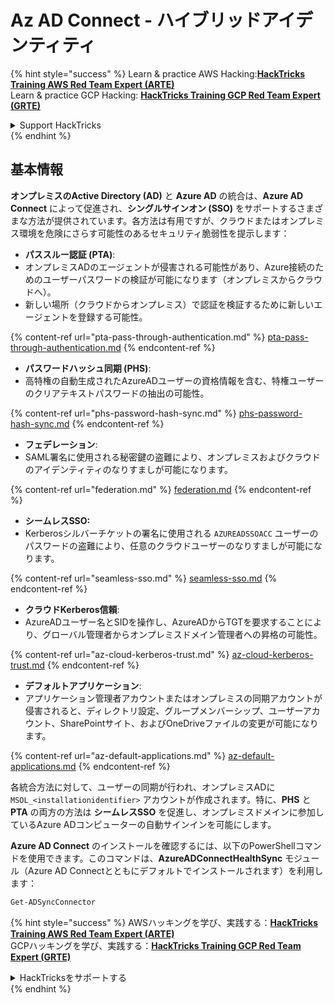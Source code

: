 # Az AD Connect - ハイブリッドアイデンティティ

{% hint style="success" %}
Learn & practice AWS Hacking:<img src="../../../../.gitbook/assets/image (1) (1) (1) (1).png" alt="" data-size="line">[**HackTricks Training AWS Red Team Expert (ARTE)**](https://training.hacktricks.xyz/courses/arte)<img src="../../../../.gitbook/assets/image (1) (1) (1) (1).png" alt="" data-size="line">\
Learn & practice GCP Hacking: <img src="../../../../.gitbook/assets/image (2) (1).png" alt="" data-size="line">[**HackTricks Training GCP Red Team Expert (GRTE)**<img src="../../../../.gitbook/assets/image (2) (1).png" alt="" data-size="line">](https://training.hacktricks.xyz/courses/grte)

<details>

<summary>Support HackTricks</summary>

* Check the [**subscription plans**](https://github.com/sponsors/carlospolop)!
* **Join the** 💬 [**Discord group**](https://discord.gg/hRep4RUj7f) or the [**telegram group**](https://t.me/peass) or **follow** us on **Twitter** 🐦 [**@hacktricks\_live**](https://twitter.com/hacktricks_live)**.**
* **Share hacking tricks by submitting PRs to the** [**HackTricks**](https://github.com/carlospolop/hacktricks) and [**HackTricks Cloud**](https://github.com/carlospolop/hacktricks-cloud) github repos.

</details>
{% endhint %}

## 基本情報

**オンプレミスのActive Directory (AD)** と **Azure AD** の統合は、**Azure AD Connect** によって促進され、**シングルサインオン (SSO)** をサポートするさまざまな方法が提供されています。各方法は有用ですが、クラウドまたはオンプレミス環境を危険にさらす可能性のあるセキュリティ脆弱性を提示します：

* **パススルー認証 (PTA)**:
* オンプレミスADのエージェントが侵害される可能性があり、Azure接続のためのユーザーパスワードの検証が可能になります（オンプレミスからクラウドへ）。
* 新しい場所（クラウドからオンプレミス）で認証を検証するために新しいエージェントを登録する可能性。

{% content-ref url="pta-pass-through-authentication.md" %}
[pta-pass-through-authentication.md](pta-pass-through-authentication.md)
{% endcontent-ref %}

* **パスワードハッシュ同期 (PHS)**:
* 高特権の自動生成されたAzureADユーザーの資格情報を含む、特権ユーザーのクリアテキストパスワードの抽出の可能性。

{% content-ref url="phs-password-hash-sync.md" %}
[phs-password-hash-sync.md](phs-password-hash-sync.md)
{% endcontent-ref %}

* **フェデレーション**:
* SAML署名に使用される秘密鍵の盗難により、オンプレミスおよびクラウドのアイデンティティのなりすましが可能になります。

{% content-ref url="federation.md" %}
[federation.md](federation.md)
{% endcontent-ref %}

* **シームレスSSO:**
* Kerberosシルバーチケットの署名に使用される `AZUREADSSOACC` ユーザーのパスワードの盗難により、任意のクラウドユーザーのなりすましが可能になります。

{% content-ref url="seamless-sso.md" %}
[seamless-sso.md](seamless-sso.md)
{% endcontent-ref %}

* **クラウドKerberos信頼**:
* AzureADユーザー名とSIDを操作し、AzureADからTGTを要求することにより、グローバル管理者からオンプレミスドメイン管理者への昇格の可能性。

{% content-ref url="az-cloud-kerberos-trust.md" %}
[az-cloud-kerberos-trust.md](az-cloud-kerberos-trust.md)
{% endcontent-ref %}

* **デフォルトアプリケーション**:
* アプリケーション管理者アカウントまたはオンプレミスの同期アカウントが侵害されると、ディレクトリ設定、グループメンバーシップ、ユーザーアカウント、SharePointサイト、およびOneDriveファイルの変更が可能になります。

{% content-ref url="az-default-applications.md" %}
[az-default-applications.md](az-default-applications.md)
{% endcontent-ref %}

各統合方法に対して、ユーザーの同期が行われ、オンプレミスADに `MSOL_<installationidentifier>` アカウントが作成されます。特に、**PHS** と **PTA** の両方の方法は **シームレスSSO** を促進し、オンプレミスドメインに参加しているAzure ADコンピューターの自動サインインを可能にします。

**Azure AD Connect** のインストールを確認するには、以下のPowerShellコマンドを使用できます。このコマンドは、**AzureADConnectHealthSync** モジュール（Azure AD Connectとともにデフォルトでインストールされます）を利用します：
```powershell
Get-ADSyncConnector
```
{% hint style="success" %}
AWSハッキングを学び、実践する：<img src="../../../../.gitbook/assets/image (1) (1) (1) (1).png" alt="" data-size="line">[**HackTricks Training AWS Red Team Expert (ARTE)**](https://training.hacktricks.xyz/courses/arte)<img src="../../../../.gitbook/assets/image (1) (1) (1) (1).png" alt="" data-size="line">\
GCPハッキングを学び、実践する：<img src="../../../../.gitbook/assets/image (2) (1).png" alt="" data-size="line">[**HackTricks Training GCP Red Team Expert (GRTE)**<img src="../../../../.gitbook/assets/image (2) (1).png" alt="" data-size="line">](https://training.hacktricks.xyz/courses/grte)

<details>

<summary>HackTricksをサポートする</summary>

* [**サブスクリプションプラン**](https://github.com/sponsors/carlospolop)を確認してください！
* **💬 [**Discordグループ**](https://discord.gg/hRep4RUj7f)または[**Telegramグループ**](https://t.me/peass)に参加するか、**Twitter** 🐦 [**@hacktricks\_live**](https://twitter.com/hacktricks_live)**をフォローしてください。**
* **ハッキングのトリックを共有するには、[**HackTricks**](https://github.com/carlospolop/hacktricks)と[**HackTricks Cloud**](https://github.com/carlospolop/hacktricks-cloud)のGitHubリポジトリにPRを提出してください。**

</details>
{% endhint %}
